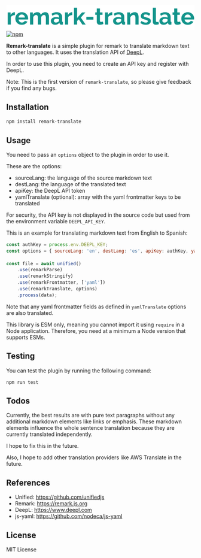 ![remark-translate logo](./assets/svg/logo-new.svg)
[![npm](https://img.shields.io/npm/l/remark-translate)](https://www.npmjs.com/package/remark-translate)

**Remark-translate** is a simple plugin for remark to translate markdown text to other languages. It uses the
translation API of [DeepL](https://www.deepl.com/).

In order to use this plugin, you need to create an API key and register with DeepL.

Note: This is the first version of `remark-translate`, so please give feedback if you find any bugs.

## Installation

```bash
npm install remark-translate
```

## Usage

You need to pass an `options` object to the plugin in order to use it.

These are the options:

- sourceLang: the language of the source markdown text
- destLang: the language of the translated text
- apiKey: the DeepL API token
- yamlTranslate (optional): array with the yaml frontmatter keys to be translated

For security, the API key is not displayed in the source code but used from the environment
variable `DEEPL_API_KEY`.

This is an example for translating markdown text from English to Spanish:

```js
const authKey = process.env.DEEPL_KEY;
const options = { sourceLang: 'en', destLang: 'es', apiKey: authKey, yamlTranslate: ["title", "description"] };

const file = await unified()
    .use(remarkParse)
    .use(remarkStringify)
    .use(remarkFrontmatter, ['yaml'])
    .use(remarkTranslate, options)
    .process(data);
```

Note that any yaml frontmatter fields as defined in `yamlTranslate` options are also translated.

This library is ESM only, meaning you cannot import it using `require` in a Node application. Therefore, you need
at a minimum a Node version that supports ESMs.

## Testing

You can test the plugin by running the following command:

```bash
npm run test
```

## Todos

Currently, the best results are with pure text paragraphs without any additional markdown elements like links or emphasis.
These markdown elements influence the whole sentence translation because they are currently translated independently.

I hope to fix this in the future.

Also, I hope to add other translation providers like AWS Translate in the future.

## References

- Unified: https://github.com/unifiedjs
- Remark: https://remark.js.org
- DeepL: https://www.deepl.com
- js-yaml: https://github.com/nodeca/js-yaml

## License

MIT License